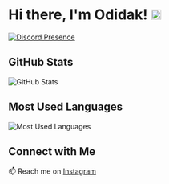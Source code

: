 # Hi there, I'm Odidak! <img src="https://media.giphy.com/media/hvRJCLFzcasrR4ia7z/giphy.gif" width=20 />
[![Discord Presence](https://lanyard.cnrad.dev/api/792802587543076874)](https://discord.com/users/792802587543076874)

## GitHub Stats
![GitHub Stats](https://github-readme-stats.vercel.app/api?username=Odidak1&show_icons=true&theme=radical)

## Most Used Languages
![Most Used Languages](https://github-readme-stats.vercel.app/api/top-langs/?username=Odidak1&layout=compact&theme=radical)

## Connect with Me
📫 Reach me on [Instagram](https://www.instagram.com/_radit.2k8?igsh=NTc4MTIwNjQ2YQ==)
